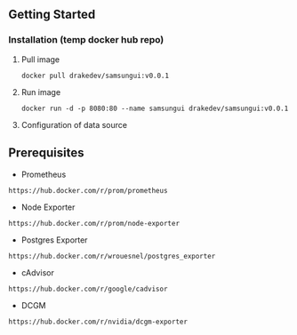 ## Getting Started
### Installation (temp docker hub repo)

1. Pull image
   ```
   docker pull drakedev/samsungui:v0.0.1
   ```
2. Run image
   ```
   docker run -d -p 8080:80 --name samsungui drakedev/samsungui:v0.0.1
   ```
3. Configuration of data source

## Prerequisites

* Prometheus

```
https://hub.docker.com/r/prom/prometheus
```

* Node Exporter

```
https://hub.docker.com/r/prom/node-exporter
```

* Postgres Exporter

```
https://hub.docker.com/r/wrouesnel/postgres_exporter
```

* cAdvisor

```
https://hub.docker.com/r/google/cadvisor
```

* DCGM

```
https://hub.docker.com/r/nvidia/dcgm-exporter
```
